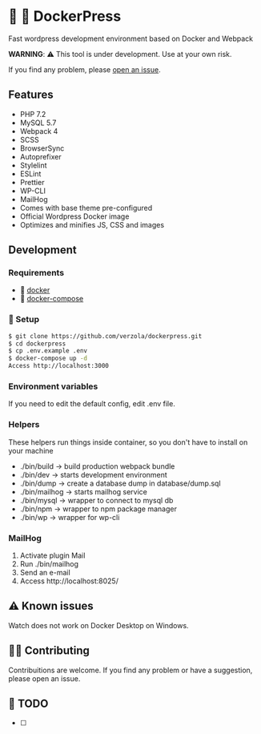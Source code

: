 # :whale: :newspaper: DockerPress
Fast wordpress development environment based on Docker and Webpack

**WARNING**: :warning: This tool is under development. Use at your own risk.

If you find any problem, please [open an issue](https://github.com/verzola/dockerpress/issues/new).

## Features
- PHP 7.2
- MySQL 5.7
- Webpack 4
- SCSS
- BrowserSync
- Autoprefixer
- Stylelint
- ESLint
- Prettier
- WP-CLI
- MailHog
- Comes with base theme pre-configured
- Official Wordpress Docker image
- Optimizes and minifies JS, CSS and images

## Development

### Requirements
- :whale: [docker](https://www.docker.com/get-started)
- :octopus: [docker-compose](https://docs.docker.com/compose/install/)

### :scroll: Setup
```sh
$ git clone https://github.com/verzola/dockerpress.git
$ cd dockerpress
$ cp .env.example .env
$ docker-compose up -d
Access http://localhost:3000
```

### Environment variables
If you need to edit the default config, edit .env file.

### Helpers
These helpers run things inside container, so you don't have to install on your machine

- ./bin/build -> build production webpack bundle
- ./bin/dev -> starts development environment
- ./bin/dump -> create a database dump in database/dump.sql
- ./bin/mailhog -> starts mailhog service
- ./bin/mysql -> wrapper to connect to mysql db
- ./bin/npm -> wrapper to npm package manager
- ./bin/wp -> wrapper for wp-cli

### MailHog
1. Activate plugin Mail
2. Run ./bin/mailhog
3. Send an e-mail
4. Access http://localhost:8025/

## :warning: Known issues
Watch does not work on Docker Desktop on Windows.

## :raising_hand_woman: Contributing
Contribuitions are welcome. If you find any problem or have a suggestion, please open an issue.

## :memo: TODO
- [ ] 
